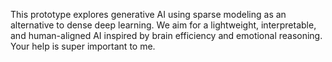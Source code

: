 This prototype explores generative AI using sparse modeling as an alternative to dense deep learning.
We aim for a lightweight, interpretable, and human-aligned AI inspired by brain efficiency and emotional reasoning.
Your help is super important to me.
